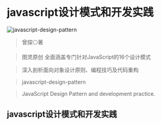 # javascript设计模式和开发实践

![javascript-design-pattern](https://github.com/inceng/javascript-design-pattern/tree/master/desc/design.png)

> 曾探⚪著

> 图灵原创
> 全面涵盖专门针对JavaScript的16个设计模式

> 深入剖析面向对象设计原则、编程技巧及代码重构

> javascript-design-pattern

> JavaScript Design Pattern and development practice.


## javascript设计模式和开发实践  